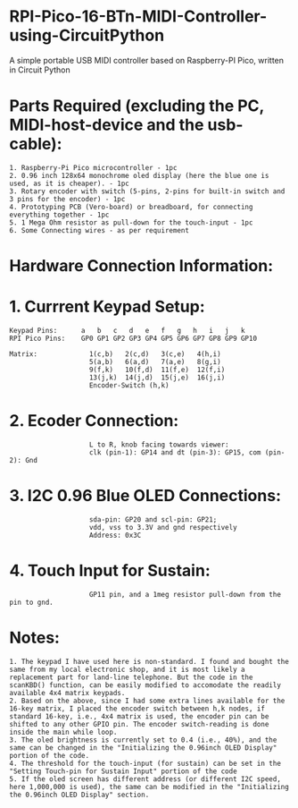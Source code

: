 # RPI-Pico-16-BTn-MIDI-Controller-using-CircuitPython
A simple portable USB MIDI controller based on Raspberry-PI Pico, written in Circuit Python

# Parts Required (excluding the PC, MIDI-host-device and the usb-cable):
    1. Raspberry-Pi Pico microcontroller - 1pc
    2. 0.96 inch 128x64 monochrome oled display (here the blue one is used, as it is cheaper). - 1pc
    3. Rotary encoder with switch (5-pins, 2-pins for built-in switch and 3 pins for the encoder) - 1pc
    4. Prototyping PCB (Vero-board) or breadboard, for connecting everything together - 1pc
    5. 1 Mega Ohm resistor as pull-down for the touch-input - 1pc
    6. Some Connecting wires - as per requirement

# Hardware Connection Information:

# 1. Currrent Keypad Setup:
    Keypad Pins:      a   b   c   d   e   f   g   h   i   j   k 
    RPI Pico Pins:    GP0 GP1 GP2 GP3 GP4 GP5 GP6 GP7 GP8 GP9 GP10

    Matrix:             1(c,b)   2(c,d)   3(c,e)   4(h,i)
                        5(a,b)   6(a,d)   7(a,e)   8(g,i)
                        9(f,k)   10(f,d)  11(f,e)  12(f,i)
                        13(j,k)  14(j,d)  15(j,e)  16(j,i)
                        Encoder-Switch (h,k)

# 2. Ecoder Connection:  
                        L to R, knob facing towards viewer:
                        clk (pin-1): GP14 and dt (pin-3): GP15, com (pin-2): Gnd

# 3. I2C 0.96 Blue OLED Connections: 
                        sda-pin: GP20 and scl-pin: GP21; 
                        vdd, vss to 3.3V and gnd respectively 
                        Address: 0x3C

# 4. Touch Input for Sustain:
                        GP11 pin, and a 1meg resistor pull-down from the pin to gnd.

# Notes: 
    1. The keypad I have used here is non-standard. I found and bought the same from my local electronic shop, and it is most likely a replacement part for land-line telephone. But the code in the scanKBD() function, can be easily modified to accomodate the readily available 4x4 matrix keypads.
    2. Based on the above, since I had some extra lines available for the 16-key matrix, I placed the encoder switch between h,k nodes, if standard 16-key, i.e., 4x4 matrix is used, the encoder pin can be shifted to any other GPIO pin. The encoder switch-reading is done inside the main while loop. 
    3. The oled brightness is currently set to 0.4 (i.e., 40%), and the same can be changed in the "Initializing the 0.96inch OLED Display" portion of the code.
    4. The threshold for the touch-input (for sustain) can be set in the "Setting Touch-pin for Sustain Input" portion of the code
    5. If the oled screen has different address (or different I2C speed, here 1,000,000 is used), the same can be modified in the "Initializing the 0.96inch OLED Display" section.
